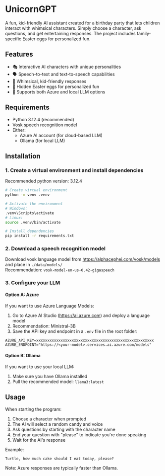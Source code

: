 # UnicornGPT

A fun, kid-friendly AI assistant created for a birthday party that lets children interact with whimsical characters. Simply choose a character, ask questions, and get entertaining responses. The project includes family-specific Easter eggs for personalized fun.

## Features

- 🎭 Interactive AI characters with unique personalities
- 🗣️ Speech-to-text and text-to-speech capabilities
- 🦄 Whimsical, kid-friendly responses
- 🥳 Hidden Easter eggs for personalized fun
- 🚀 Supports both Azure and local LLM options

## Requirements

- Python 3.12.4 (recommended)
- Vosk speech recognition model
- Either:
  - Azure AI account (for cloud-based LLM)
  - Ollama (for local LLM)

## Installation

### 1. Create a virtual environment and install dependencies

Recommended python version: 3.12.4

```bash
# Create virtual environment
python -m venv .venv

# Activate the environment
# Windows:
.venv\Scripts\activate
# Linux:
source .venv/bin/activate

# Install dependencies
pip install -r requirements.txt
```

### 2. Download a speech recognition model

Download vosk language model from https://alphacephei.com/vosk/models and place in `./data/models/`  
Recommendation: `vosk-model-en-us-0.42-gigaspeech`

### 3. Configure your LLM

#### Option A: Azure

If you want to use Azure Language Models:
1. Go to Azure AI Studio (https://ai.azure.com) and deploy a language model
2. Recommendation: Ministral-3B
3. Save the API key and endpoint in a `.env` file in the root folder:

```
AZURE_API_KEY=xxxxxxxxxxxxxxxxxxxxxxxxxxxxxxxxxxxxxxxxxxxxxxxxxxxxx
AZURE_ENDPOINT="https://<your-model>.services.ai.azure.com/models"
```

#### Option B: Ollama

If you want to use your local LLM:
1. Make sure you have Ollama installed
2. Pull the recommended model: `llama3:latest`

## Usage

When starting the program:
1. Choose a character when prompted
2. The AI will select a random candy and voice
3. Ask questions by starting with the character name
4. End your question with "please" to indicate you're done speaking
5. Wait for the AI's response

Example:
```
Turtle, how much cake should I eat today, please?
```

Note: Azure responses are typically faster than Ollama.
